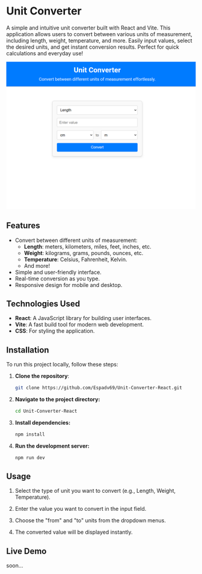 # Unit Converter

A simple and intuitive unit converter built with React and Vite. This application allows users to convert between various units of measurement, including length, weight, temperature, and more. Easily input values, select the desired units, and get instant conversion results. Perfect for quick calculations and everyday use!

![Unit Converter Screenshot](./public/screenshot.png)

## Features

- Convert between different units of measurement:
  - **Length**: meters, kilometers, miles, feet, inches, etc.
  - **Weight**: kilograms, grams, pounds, ounces, etc.
  - **Temperature**: Celsius, Fahrenheit, Kelvin.
  - And more!
- Simple and user-friendly interface.
- Real-time conversion as you type.
- Responsive design for mobile and desktop.

## Technologies Used

- **React**: A JavaScript library for building user interfaces.
- **Vite**: A fast build tool for modern web development.
- **CSS**: For styling the application.

## Installation

To run this project locally, follow these steps:

1. **Clone the repository**:

   ```bash
   git clone https://github.com/Espadv69/Unit-Converter-React.git
   ```

2. **Navigate to the project directory:**

   ```bash
   cd Unit-Converter-React
   ```

3. **Install dependencies:**

   ```bash
   npm install
   ```

4. **Run the development server:**
   ```bash
   npm run dev
   ```

## Usage

1. Select the type of unit you want to convert (e.g., Length, Weight, Temperature).

2. Enter the value you want to convert in the input field.

3. Choose the "from" and "to" units from the dropdown menus.

4. The converted value will be displayed instantly.

## Live Demo

soon...
